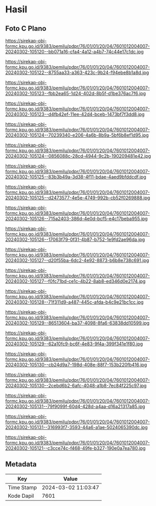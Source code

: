 # Hasil

## Foto C Plano

https://sirekap-obj-formc.kpu.go.id/9383/pemilu/pdpr/76/01/01/20/04/7601012004007-20240302-105120--bb071a16-cfa4-4a12-a4b7-74c44e17c1dc.jpg

https://sirekap-obj-formc.kpu.go.id/9383/pemilu/pdpr/76/01/01/20/04/7601012004007-20240302-105122--8755aa33-a363-423c-9b24-f94ebe8b1a8d.jpg

https://sirekap-obj-formc.kpu.go.id/9383/pemilu/pdpr/76/01/01/20/04/7601012004007-20240302-105123--fbb2ea65-1d24-402d-8b5f-d1be376ac7f6.jpg

https://sirekap-obj-formc.kpu.go.id/9383/pemilu/pdpr/76/01/01/20/04/7601012004007-20240302-105123--d4fb42ef-11ee-42d4-bceb-1473bf7f3dd8.jpg

https://sirekap-obj-formc.kpu.go.id/9383/pemilu/pdpr/76/01/01/20/04/7601012004007-20240302-105124--70239340-e206-4a6b-8b9a-5bf6b8ef1d95.jpg

https://sirekap-obj-formc.kpu.go.id/9383/pemilu/pdpr/76/01/01/20/04/7601012004007-20240302-105124--0856088c-28cd-4944-9c2b-190209481e42.jpg

https://sirekap-obj-formc.kpu.go.id/9383/pemilu/pdpr/76/01/01/20/04/7601012004007-20240302-105125--83b3b49a-3d38-4f11-bdae-4aed9bfddcdf.jpg

https://sirekap-obj-formc.kpu.go.id/9383/pemilu/pdpr/76/01/01/20/04/7601012004007-20240302-105125--d2473577-4e5e-4749-992b-cb52f0269888.jpg

https://sirekap-obj-formc.kpu.go.id/9383/pemilu/pdpr/76/01/01/20/04/7601012004007-20240302-105126--715a2403-386d-4e0d-bcf5-e4c17beba955.jpg

https://sirekap-obj-formc.kpu.go.id/9383/pemilu/pdpr/76/01/01/20/04/7601012004007-20240302-105126--17063f79-0f31-4b87-b752-1e9fd2ae96da.jpg

https://sirekap-obj-formc.kpu.go.id/9383/pemilu/pdpr/76/01/01/20/04/7601012004007-20240302-105127--d20f55ba-6dc2-4e92-8873-b6b8e738c691.jpg

https://sirekap-obj-formc.kpu.go.id/9383/pemilu/pdpr/76/01/01/20/04/7601012004007-20240302-105127--f0fc71bd-ce1c-4b22-8ab8-ed346d0e2174.jpg

https://sirekap-obj-formc.kpu.go.id/9383/pemilu/pdpr/76/01/01/20/04/7601012004007-20240302-105128--71f311d9-a487-445c-afda-b4c9e21bc1cc.jpg

https://sirekap-obj-formc.kpu.go.id/9383/pemilu/pdpr/76/01/01/20/04/7601012004007-20240302-105129--86513604-ba37-4098-8fa6-63838dd10599.jpg

https://sirekap-obj-formc.kpu.go.id/9383/pemilu/pdpr/76/01/01/20/04/7601012004007-20240302-105129--62a10fc9-bc6f-4e83-9f4a-399f341e1f80.jpg

https://sirekap-obj-formc.kpu.go.id/9383/pemilu/pdpr/76/01/01/20/04/7601012004007-20240302-105130--cb24d9a7-198d-408e-88f7-153b220fb416.jpg

https://sirekap-obj-formc.kpu.go.id/9383/pemilu/pdpr/76/01/01/20/04/7601012004007-20240302-105130--2cebd6b2-6afc-4048-a1b8-7ec84f225c97.jpg

https://sirekap-obj-formc.kpu.go.id/9383/pemilu/pdpr/76/01/01/20/04/7601012004007-20240302-105131--79f9099f-60d4-428d-a4aa-d16a21317a85.jpg

https://sirekap-obj-formc.kpu.go.id/9383/pemilu/pdpr/76/01/01/20/04/7601012004007-20240302-105131--316993f7-3593-44a6-a1ae-5024065390dc.jpg

https://sirekap-obj-formc.kpu.go.id/9383/pemilu/pdpr/76/01/01/20/04/7601012004007-20240302-105121--c3cce74c-f468-49fe-b327-190e0a7ea780.jpg


## Metadata

| Key        | Value               |
| ---------- | ------------------- |
| Time Stamp | 2024-03-02 11:03:47 |
| Kode Dapil | 7601                |



